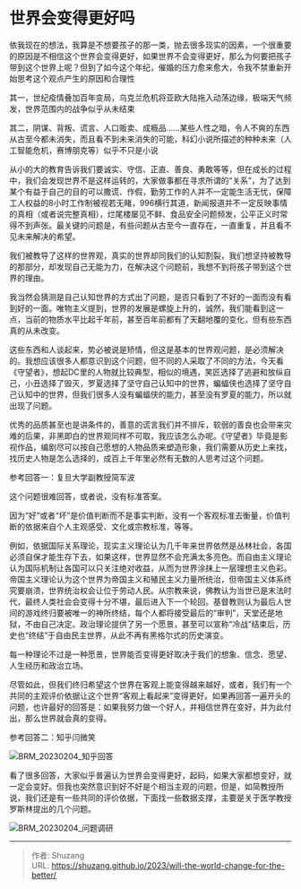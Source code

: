 # 世界会变得更好吗


依我现在的想法，我算是不想要孩子的那一类，抛去很多现实的因素，一个很重要的原因是不相信这个世界会变得更好，如果世界不会变得更好，那么为何要把孩子带到这个世界上呢？但到了如今这个年纪，催婚的压力愈来愈大，令我不禁重新开始思考这个观点产生的原因和合理性

其一，世纪疫情叠加百年变局，乌克兰危机将亚欧大陆拖入动荡边缘，极端天气频发，世界范围内的战争似乎从未结束

其二，阴谋、背叛、谎言、人口贩卖、成瘾品......某些人性之暗，令人不爽的东西从古至今都未消失，而且看不到未来消失的可能，科幻小说所描述的种种未来（人工智能危机，赛博朋克等）似乎不只是小说

从小的大的教育告诉我们要诚实、守信、正直、善良、勇敢等等，但在成长的过程中，我们会发现世界不是这样运转的，大家做事都在寻求所谓的“关系”，为了达到某个有益于自己的目的可以撒谎、作假，勤劳工作的人并不一定能生活无忧，保障工人权益的8小时工作制被视若无睹，996横行其道，新闻报道并不一定反映事情的真相（或者说完整真相），烂尾楼屡见不鲜、食品安全问题频发，公平正义时常得不到声张。最关键的问题是，有些问题从古至今一直存在，一直重复，并且看不见未来解决的希望。

我们被教导了这样的世界观，真实的世界却同我们的认知割裂，我们想坚持被教导的那部分，却发现自己无能为力，在解决这个问题前，我想不到将孩子带到这个世界的理由。

我当然会猜测是自己认知世界的方式出了问题，是否只看到了不好的一面而没有看到好的一面。唯物主义提到，世界的发展是螺旋上升的，诚然，我们能看到这一点，当前的物质水平比起千年前，甚至百年前都有了天翻地覆的变化，但有些东西真的从未改变。

这些东西和人谈起来，势必被说是矫情，但这是基本的世界观问题，是必须解决的。我想应该很多人都意识到这个问题，但不同的人采取了不同的方法，今天看《守望者》，想起DC里的人物就比较典型，相似的境遇，笑匠选择了逃避和放纵自己，小丑选择了毁灭，罗夏选择了坚守自己认知中的世界，蝙蝠侠也选择了坚守自己认知中的世界，但我们很多人没有蝙蝠侠的能力，甚至没有罗夏的能力，所以就出现了问题。

优秀的品质甚至也是讲条件的，善意的谎言我们并不排斥，软弱的善良也会带来灾难的后果，非黑即白的世界观同样不可取，我应该怎么办呢。《守望者》毕竟是影视作品，编剧尽可以按自己愿想的人物品质来塑造形象，我们需要从历史上来找，找历史人物是怎么选择的，成百上千年里必然有无数的人思考过这个问题。

参考回答一：复旦大学副教授简军波

这个问题很难回答，或者说，没有标准答案。

因为“好”或者“坏”是价值判断而不是事实判断，没有一个客观标准去衡量，价值判断的依据来自个人主观感受、文化或宗教标准，等等。

例如，依据国际关系理论，现实主义理论认为几千年来世界依然是丛林社会，各国必须自保才能生存下去，如果这样，世界显然不会充满太多亮色。而自由主义理论认为国际机制让各国可以只关注绝对收益，从而为世界涂抹上一层理想主义色彩。帝国主义理论认为这个世界为帝国主义和殖民主义力量所统治，但帝国主义体系终究要崩溃，世界统治权会让位于劳动人民。从宗教来说，佛教认为当世已是末法时代，最终人类社会会变得十分不堪，最后进入下一个轮回。基督教则认为最后人世间的游戏终归要被唯一的神所终结，每个人都将接受最后的“审判”，天堂还是地狱，不由自己决定。政治理论提供了另一个愿景，甚至可以宣称“冷战”结束后，历史也“终结”于自由民主世界，从此不再有黑格尔式的历史演变。

每一种理论不过是一种愿景，世界能否变得更好取决于我们的想象、信念、愿望、人生经历和政治立场。

尽管如此，但我们终归希望这个世界在客观上能变得越来越好，或者，我们有一个共同的主观评价依据让这个世界“客观上看起来”变得更好。如果再回答一遍开头的问题，也许最好的回答是：如果我努力做一个好人，并相信世界在变好，并为此付出，那么世界就会真的变得。

参考回答二：知乎闫微笑

![BRM_20230204_知乎回答](https://picped-1301226557.cos.ap-beijing.myqcloud.com/BRM_20230204_知乎回答.jpg)

看了很多回答，大家似乎普遍认为世界会变得更好，起码，如果大家都想变好，就一定会变好。但我也突然意识到好不好是个相当主观的问题，但是，如简教授所说，我们还是有一些共同的评价依据，下面找一些数据支撑，主要是关于医学教授罗斯林提出的几个问题。

![BRM_20230204_问题调研](https://picped-1301226557.cos.ap-beijing.myqcloud.com/BRM_20230204_问题调研.jpg)


---

> 作者: Shuzang  
> URL: https://shuzang.github.io/2023/will-the-world-change-for-the-better/  


